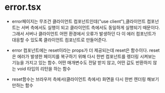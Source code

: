 # error.tsx

- error페이지는 무조건 클라이언트 컴포넌트인데("use client"),클라이언트 컴포넌트는 서버 측에서도 실행이 되고 클라이언트 측에서도 동일하게 실행되기 때문이다.
그래서 서버나 클라이언트 어떤 환경에서 오류가 발생하던 다 이 에러 컴포넌트가 대응할 수 있도록 클라이언트 컴포넌트로 만들어준다.

- error 컴포넌트에는 reset이라는 props가 더 제공되는데 reset은 함수이다. reset은 에러가 발생한 페이지를 복구하기 위해 다시 한번 컴포넌트를 렝더링 시켜보는 기능을 가지고 있는 함수. 어떤 매개변수도 전달 받지 않고,  어떤 값도 반환하지 않는 void 타입의 리턴을 하는 함수
- reset함수는 브라우저 측에서(클라이언트 측에서) 화면을 다시 한번 렌더링 해보기만하는 함수
